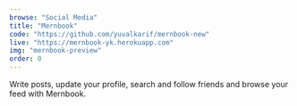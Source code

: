 ```yaml
---
browse: "Social Media"
title: "Mernbook"
code: "https://github.com/yuvalkarif/mernbook-new"
live: "https://mernbook-yk.herokuapp.com"
img: "mernbook-preview"
order: 0
---
```


Write posts, update your profile, search and follow friends and browse your feed with Mernbook.
